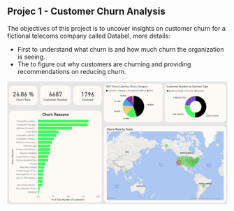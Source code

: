 ## Projec 1 - Customer Churn Analysis
The objectives of this project is to uncover insights on customer churn for a fictional telecoms company called Databel, more details:
- First to understand what churn is and how much churn the organization is seeing.
- The to figure out why customers are churning and providing recommendations on reducing churn.

![Customer Churn Analysis](./Customer-Churn-Analysis/Customer-Churn-Analysis-Dashboard.png) 
